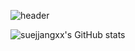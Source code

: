 ![header](https://capsule-render.vercel.app/api?type=Waving&color=auto&height=300&section=header&text=Sue%20Yoon%20GitHub&fontSize=80&animation=blinkfontColor=111111)


![suejjangxx's GitHub stats](https://github-readme-stats.vercel.app/api?username=suejjangxx&count_private=true&show_icons=true)
